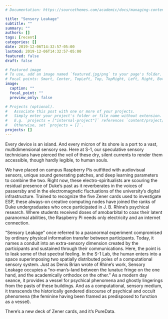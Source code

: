 ```yaml
---
# Documentation: https://sourcethemes.com/academic/docs/managing-content/

title: "Sensory Leakage"
subtitle: ""
summary: ""
authors: []
tags: [recent]
categories: []
date: 2019-12-06T14:32:57-05:00
lastmod: 2019-12-06T14:32:57-05:00
featured: false
draft: false

# Featured image
# To use, add an image named `featured.jpg/png` to your page's folder.
# Focal points: Smart, Center, TopLeft, Top, TopRight, Left, Right, BottomLeft, Bottom, BottomRight.
image:
  caption: ""
  focal_point: ""
  preview_only: false

# Projects (optional).
#   Associate this post with one or more of your projects.
#   Simply enter your project's folder or file name without extension.
#   E.g. `projects = ["internal-project"]` references `content/project/deep-learning/index.md`.
#   Otherwise, set `projects = []`.
projects: []
---
```

Every device is an island. And every micron of its shore is a port to a vast, multidimensional sensory sea. Here at S-1, our speculative sensory technicians have pierced the veil of these dry, silent currents to render them accessible, though hardly legible, to human souls. 

We have placed on campus Raspberry Pis outfitted with audiovisual sensors, unique sound generating patches, and deep learning parameters to combine the two. Right now, these electro-spiritualists are scouring the residual presence of Duke’s past as it reverberates in the voices of passersby and in the electromagnetic fluctuations of the university’s digital infrastructure. Trained to recognize the five Zener cards used to investigate ESP, these always-on creative computing nodes have joined the ranks of Duke undergraduates who once participated in J. B. Rhine’s psychical research. Where students received doses of amobarbital to coax their latent paranormal abilities, the Raspberry Pi needs only electricity and an internet connection. 

“Sensory Leakage” once referred to a paranormal experiment compromised by ordinary physical information transfer between participants. Today, it names a conduit into an extra-sensory dimension created by the participants and sustained through their communications. Here, the point is to leak some of that spectral feeling. In the S-1 Lab, the human enters into a space superimposing two spatially distributed poles of a computational sensory system. Just as Denis Brian wrote of Rhine’s work, Sensory Leakage occupies a “no-man’s-land between the lunatuc fringe on the one hand, and the academically orthodox on the other.” As a modern day seance, it provides a vessel for psychical phenomena and ghostly lingerings from the pasts of these buildings. And as a computational, sensory medium, it transcends the historically gendered discourse of psychical and occult phenomena (the feminine having been framed as predisposed to function as a vessel).

There’s a new deck of Zener cards, and it’s PureData.

